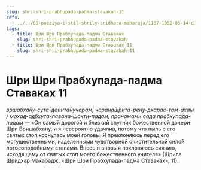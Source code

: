 ```yaml
---
slug: shri-shri-prabhupada-padma-stavakah-11
refs:
  - ../../69-poeziya-i-stil-shrily-sridhara-maharaja/1107-1982-05-14-d3-poeziya-shridhara-maharadzha-stala-realnostyu-blagodarya-propovedi-bhaktivedanty-svami.md
tags:
  - title: Шри Шри Прабхупада-падма Ставаках
    slug: shri-shri-prabhupada-padma-stavakah
  - title: Шри Шри Прабхупада-падма Ставаках 11
    slug: shri-shri-prabhupada-padma-stavakah-11
---
```


# Шри Шри Прабхупада-падма Ставаках 11

*вр̣ш̣абха̄ну-сута̄-дайита̄нучарам̇, чаран̣а̄ш́рита-рен̣у-дхарас-там-ахам / махад-адбхута-па̄вана-ш́акти-падам̇, пран̣ама̄ми сада̄ прабхупа̄да-падам* — «Он самый дорогой и близкий спутник божественной дочери Шри Вришабхану, и я невероятно удачлив, потому что пыль с его святых стоп коснулась моей головы. Я преклоняюсь перед его могущественными, наделенными чудотворной очистительной силой лотосоподобными стопами. Вновь и вновь я поклоняюсь сиянию, исходящему от святых стоп моего божественного учителя» (Шрила Шридхар Махарадж, «Шри Шри Прабхупада-падма Ставаках», 11).


